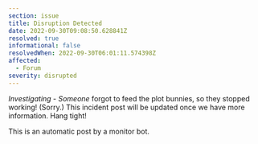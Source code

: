 ```yaml
---
section: issue
title: Disruption Detected
date: 2022-09-30T09:08:50.628841Z
resolved: true
informational: false
resolvedWhen: 2022-09-30T06:01:11.574398Z
affected:
  - Forum
severity: disrupted
---
```

*Investigating* - _Someone_ forgot to feed the plot bunnies, so they stopped working! (Sorry.) This incident post will be updated once we have more information. Hang tight!

This is an automatic post by a monitor bot.
        